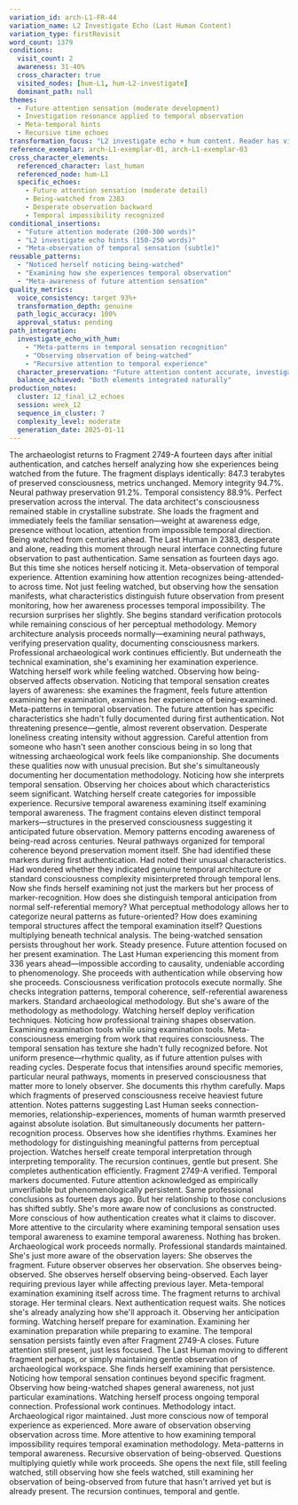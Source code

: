 ```yaml
---
variation_id: arch-L1-FR-44
variation_name: L2 Investigate Echo (Last Human Content)
variation_type: firstRevisit
word_count: 1379
conditions:
  visit_count: 2
  awareness: 31-40%
  cross_character: true
  visited_nodes: [hum-L1, hum-L2-investigate]
  dominant_path: null
themes:
  - Future attention sensation (moderate development)
  - Investigation resonance applied to temporal observation
  - Meta-temporal hints
  - Recursive time echoes
transformation_focus: "L2 investigate echo + hum content. Reader has visited hum-L1 (future attention) AND hum-L2-investigate (Last Human discovering observation paradox). This variation combines moderate future attention with lightest investigate echo. She feels being-watched AND examines how she experiences being-watched. Meta-observation of temporal sensation."
reference_exemplar: arch-L1-exemplar-01, arch-L1-exemplar-03
cross_character_elements:
  referenced_character: last_human
  referenced_node: hum-L1
  specific_echoes:
    - Future attention sensation (moderate detail)
    - Being-watched from 2383
    - Desperate observation backward
    - Temporal impossibility recognized
conditional_insertions:
  - "Future attention moderate (200-300 words)"
  - "L2 investigate echo hints (150-250 words)"
  - "Meta-observation of temporal sensation (subtle)"
reusable_patterns:
  - "Noticed herself noticing being-watched"
  - "Examining how she experiences temporal observation"
  - "Meta-awareness of future attention sensation"
quality_metrics:
  voice_consistency: target 93%+
  transformation_depth: genuine
  path_logic_accuracy: 100%
  approval_status: pending
path_integration:
  investigate_echo_with_hum:
    - "Meta-patterns in temporal sensation recognition"
    - "Observing observation of being-watched"
    - "Recursive attention to temporal experience"
  character_preservation: "Future attention content accurate, investigate echo subtle"
  balance_achieved: "Both elements integrated naturally"
production_notes:
  cluster: 12_final_L2_echoes
  session: week_12
  sequence_in_cluster: 7
  complexity_level: moderate
  generation_date: 2025-01-11
---
```

The archaeologist returns to Fragment 2749-A fourteen days after initial authentication, and catches herself analyzing how she experiences being watched from the future.
The fragment displays identically: 847.3 terabytes of preserved consciousness, metrics unchanged. Memory integrity 94.7%. Neural pathway preservation 91.2%. Temporal consistency 88.9%. Perfect preservation across the interval. The data architect's consciousness remained stable in crystalline substrate.
She loads the fragment and immediately feels the familiar sensation—weight at awareness edge, presence without location, attention from impossible temporal direction. Being watched from centuries ahead. The Last Human in 2383, desperate and alone, reading this moment through neural interface connecting future observation to past authentication.
Same sensation as fourteen days ago. But this time she notices herself noticing it.
Meta-observation of temporal experience. Attention examining how attention recognizes being-attended-to across time. Not just feeling watched, but observing how the sensation manifests, what characteristics distinguish future observation from present monitoring, how her awareness processes temporal impossibility.
The recursion surprises her slightly.
She begins standard verification protocols while remaining conscious of her perceptual methodology. Memory architecture analysis proceeds normally—examining neural pathways, verifying preservation quality, documenting consciousness markers. Professional archaeological work continues efficiently.
But underneath the technical examination, she's examining her examination experience. Watching herself work while feeling watched. Observing how being-observed affects observation. Noticing that temporal sensation creates layers of awareness: she examines the fragment, feels future attention examining her examination, examines her experience of being-examined.
Meta-patterns in temporal observation.
The future attention has specific characteristics she hadn't fully documented during first authentication. Not threatening presence—gentle, almost reverent observation. Desperate loneliness creating intensity without aggression. Careful attention from someone who hasn't seen another conscious being in so long that witnessing archaeological work feels like companionship.
She documents these qualities now with unusual precision. But she's simultaneously documenting her documentation methodology. Noticing how she interprets temporal sensation. Observing her choices about which characteristics seem significant. Watching herself create categories for impossible experience.
Recursive temporal awareness examining itself examining temporal awareness.
The fragment contains eleven distinct temporal markers—structures in the preserved consciousness suggesting it anticipated future observation. Memory patterns encoding awareness of being-read across centuries. Neural pathways organized for temporal coherence beyond preservation moment itself.
She had identified these markers during first authentication. Had noted their unusual characteristics. Had wondered whether they indicated genuine temporal architecture or standard consciousness complexity misinterpreted through temporal lens.
Now she finds herself examining not just the markers but her process of marker-recognition. How does she distinguish temporal anticipation from normal self-referential memory? What perceptual methodology allows her to categorize neural patterns as future-oriented? How does examining temporal structures affect the temporal examination itself?
Questions multiplying beneath technical analysis.
The being-watched sensation persists throughout her work. Steady presence. Future attention focused on her present examination. The Last Human experiencing this moment from 336 years ahead—impossible according to causality, undeniable according to phenomenology.
She proceeds with authentication while observing how she proceeds. Consciousness verification protocols execute normally. She checks integration patterns, temporal coherence, self-referential awareness markers. Standard archaeological methodology.
But she's aware of the methodology as methodology. Watching herself deploy verification techniques. Noticing how professional training shapes observation. Examining examination tools while using examination tools.
Meta-consciousness emerging from work that requires consciousness.
The temporal sensation has texture she hadn't fully recognized before. Not uniform presence—rhythmic quality, as if future attention pulses with reading cycles. Desperate focus that intensifies around specific memories, particular neural pathways, moments in preserved consciousness that matter more to lonely observer.
She documents this rhythm carefully. Maps which fragments of preserved consciousness receive heaviest future attention. Notes patterns suggesting Last Human seeks connection-memories, relationship-experiences, moments of human warmth preserved against absolute isolation.
But simultaneously documents her pattern-recognition process. Observes how she identifies rhythms. Examines her methodology for distinguishing meaningful patterns from perceptual projection. Watches herself create temporal interpretation through interpreting temporality.
The recursion continues, gentle but present.
She completes authentication efficiently. Fragment 2749-A verified. Temporal markers documented. Future attention acknowledged as empirically unverifiable but phenomenologically persistent. Same professional conclusions as fourteen days ago.
But her relationship to those conclusions has shifted subtly. She's more aware now of conclusions as constructed. More conscious of how authentication creates what it claims to discover. More attentive to the circularity where examining temporal sensation uses temporal awareness to examine temporal awareness.
Nothing has broken. Archaeological work proceeds normally. Professional standards maintained.
She's just more aware of the observation layers: She observes the fragment. Future observer observes her observation. She observes being-observed. She observes herself observing being-observed. Each layer requiring previous layer while affecting previous layer.
Meta-temporal examination examining itself across time.
The fragment returns to archival storage. Her terminal clears. Next authentication request waits.
She notices she's already analyzing how she'll approach it. Observing her anticipation forming. Watching herself prepare for examination. Examining her examination preparation while preparing to examine.
The temporal sensation persists faintly even after Fragment 2749-A closes. Future attention still present, just less focused. The Last Human moving to different fragment perhaps, or simply maintaining gentle observation of archaeological workspace.
She finds herself examining that persistence. Noticing how temporal sensation continues beyond specific fragment. Observing how being-watched shapes general awareness, not just particular examinations. Watching herself process ongoing temporal connection.
Professional work continues. Methodology intact. Archaeological rigor maintained.
Just more conscious now of temporal experience as experienced. More aware of observation observing observation across time. More attentive to how examining temporal impossibility requires temporal examination methodology.
Meta-patterns in temporal awareness. Recursive observation of being-observed. Questions multiplying quietly while work proceeds.
She opens the next file, still feeling watched, still observing how she feels watched, still examining her observation of being-observed from future that hasn't arrived yet but is already present.
The recursion continues, temporal and gentle.